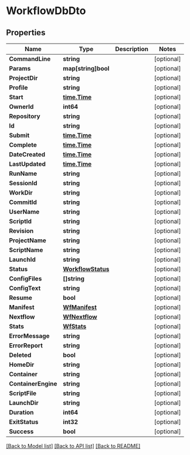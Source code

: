 # WorkflowDbDto

## Properties

Name | Type | Description | Notes
------------ | ------------- | ------------- | -------------
**CommandLine** | **string** |  | [optional] 
**Params** | **map[string]bool** |  | [optional] 
**ProjectDir** | **string** |  | [optional] 
**Profile** | **string** |  | [optional] 
**Start** | [**time.Time**](time.Time.md) |  | [optional] 
**OwnerId** | **int64** |  | [optional] 
**Repository** | **string** |  | [optional] 
**Id** | **string** |  | [optional] 
**Submit** | [**time.Time**](time.Time.md) |  | [optional] 
**Complete** | [**time.Time**](time.Time.md) |  | [optional] 
**DateCreated** | [**time.Time**](time.Time.md) |  | [optional] 
**LastUpdated** | [**time.Time**](time.Time.md) |  | [optional] 
**RunName** | **string** |  | [optional] 
**SessionId** | **string** |  | [optional] 
**WorkDir** | **string** |  | [optional] 
**CommitId** | **string** |  | [optional] 
**UserName** | **string** |  | [optional] 
**ScriptId** | **string** |  | [optional] 
**Revision** | **string** |  | [optional] 
**ProjectName** | **string** |  | [optional] 
**ScriptName** | **string** |  | [optional] 
**LaunchId** | **string** |  | [optional] 
**Status** | [**WorkflowStatus**](WorkflowStatus.md) |  | [optional] 
**ConfigFiles** | **[]string** |  | [optional] 
**ConfigText** | **string** |  | [optional] 
**Resume** | **bool** |  | [optional] 
**Manifest** | [**WfManifest**](WfManifest.md) |  | [optional] 
**Nextflow** | [**WfNextflow**](WfNextflow.md) |  | [optional] 
**Stats** | [**WfStats**](WfStats.md) |  | [optional] 
**ErrorMessage** | **string** |  | [optional] 
**ErrorReport** | **string** |  | [optional] 
**Deleted** | **bool** |  | [optional] 
**HomeDir** | **string** |  | [optional] 
**Container** | **string** |  | [optional] 
**ContainerEngine** | **string** |  | [optional] 
**ScriptFile** | **string** |  | [optional] 
**LaunchDir** | **string** |  | [optional] 
**Duration** | **int64** |  | [optional] 
**ExitStatus** | **int32** |  | [optional] 
**Success** | **bool** |  | [optional] 

[[Back to Model list]](../README.md#documentation-for-models) [[Back to API list]](../README.md#documentation-for-api-endpoints) [[Back to README]](../README.md)



